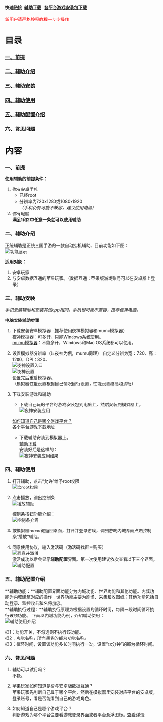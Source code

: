 #### 快速链接  [辅助下载](https://github.com/liuyong0/liuyong0.github.io/releases)   [各平台游戏安装包下载](/state.md)   
<font color="red">新用户请严格按照教程一步步操作</font>

# 目录
### [一、前提](#one)
### [二、辅助介绍](#two)
### [三、辅助安装](#three)
### [四、辅助使用](#four)
### [五、辅助配置介绍](#five)
### [六、常见问题](#six)



<span id="one"> <span>
# 内容
### 一、前提
**使用辅助的前提条件：**
1. 你有安卓手机
	* 已经root
	* 分辨率为720x1280或1080x1920
	*（手机仍有可能不兼容，建议使用电脑）*
2. 你有电脑  
**满足1和2中任意一条就可以使用辅助**



<span id="two"> <span>
### 二、辅助介绍
正统辅助是正统三国手游的一款自动挂机辅助。目前功能如下图：  
![功能展示](/imgs/功能展示.png)


**适用对象：**
1. 安卓玩家
2. 与安卓数据互通的苹果玩家。（数据互通：苹果版游戏账号可以在安卓版上登录）



<span id="three"> <span>
### 三、辅助安装  
*手机安装辅助和安装其他app相同。手机很可能不兼容，推荐使用电脑。*  

**电脑安装辅助步骤**
1. 下载安装安卓模拟器（推荐使用夜神模拟器和mumu模拟器）  
	[夜神模拟器](http://www.yeshen.com)：可多开，只能Windows系统使用。  
	[mumu模拟器](http://mumu.163.com)：不能多开，Windows和Mac OS系统都可以使用。  
2. 设置模拟器分辨率（以夜神为例，mumu同理）
	自定义分辨为宽：720，高：1280，DPI：320。  
	![夜神设置入口](/imgs/夜神设置入口.png)  
	![夜神设置](/imgs/夜神设置.png)  
	设置完后重启模拟器。  
	（模拟器性能设置根据自己情况自行设置，性能设置越高越流畅）  
	
3. 下载安装游戏和辅助  
	* 下载自己玩的平台的游戏安装包到电脑上，然后安装到模拟器上。  
	![夜神安装应用](/imgs/夜神安装应用.png)   
	
	
	[如何知道自己是哪个游戏平台？](#five)  
	[各个平台游戏下载地址](/state.md)  
	
	* 下载辅助安装到模拟器上。  
	[辅助下载](https://github.com/liuyong0/liuyong0.github.io/releases)  
	安装好后是这样的：  
	![夜神安装应用结果](/imgs/夜神安装应用结果.png)  
	

	
<span id="four"> <span>
### 四、辅助使用
1. 打开辅助，点击“允许”给予root权限  
	![给root权限](/imgs/给root权限.png) 
2. 点击播放，调出控制条  
	![播放辅助](/imgs/播放辅助.png)  
	  
	控制条按钮功能介绍：  
	![控制条介绍](/imgs/控制条介绍.png)   
	
3. 按模拟器home键返回桌面，打开并登录游戏，调到游戏内城界面点击控制条”播放“辅助。  

4. 同意使用协议，输入激活码（激活码找群主购买）  
	![同意并激活](/imgs/同意并激活.png)  
	激活成功以后会显示**辅助配置**界面。第一次使用建议依次查看以下三个界面。
	![辅助配置](imgs/辅助配置.png)

	
<span id="five"> <span>
### 五、辅助配置介绍  
**辅助功能：**辅助配置界面功能分为内城功能、世界功能和其他功能。内城功能为内城建筑对应的操作；世界功能主要为刷怪、采集和收图纸；其他功能包括自动登录、监控攻击和名将加忠。  
**辅助执行过程：**辅助执行原理为根据设置的循环时间，每隔一段时间循环执行该项功能。
下面以内城功能为例，介绍辅助使用：  
![辅助使用介绍](/imgs/辅助使用介绍.png)  

框1：功能开关，不勾选则不执行该功能。  
框2：功能名称，所有黑色的都为功能名称。  
框3：循环时间，设置该功能多长时间执行一次。设置“xx分钟”的都为循环时间。  



<span id="six"> <span>
### 六、常见问题  
1. 辅助可以试用吗？  
不能。  

2. 苹果玩家如何知道是否与安卓版数据互通？  
苹果玩家先判断自己属于哪个平台，然后在模拟器里安装对应平台的安卓版，登录账号，看是否能看到自己的游戏角色。  

3. 如何知道自己是哪个游戏平台？  
判断游戏为哪个平台主要看游戏登录界面或者平台悬浮图标。[查看详情](/state.md)  

	
	
	

